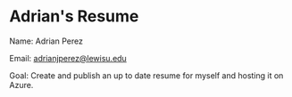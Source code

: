 # Adrian's Resume

Name: Adrian Perez

Email: adrianjperez@lewisu.edu

Goal: Create and publish an up to date resume for myself and hosting it on Azure.
 
 
